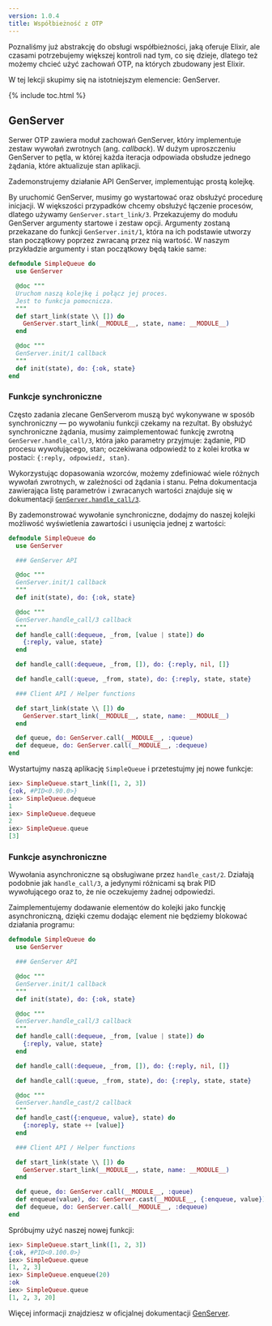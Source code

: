 ```yaml
---
version: 1.0.4
title: Współbieżność z OTP
---
```


Poznaliśmy już abstrakcję do obsługi współbieżności, jaką oferuje Elixir, ale czasami potrzebujemy większej kontroli nad tym, co się dzieje, dlatego też możemy chcieć użyć zachowań OTP, na których zbudowany jest Elixir.

W tej lekcji skupimy się na istotniejszym elemencie: GenServer.

{% include toc.html %}

## GenServer

Serwer OTP zawiera moduł zachowań GenServer, który implementuje zestaw wywołań zwrotnych (ang. _callback_).
W dużym uproszczeniu GenServer to pętla, w której każda iteracja odpowiada obsłudze jednego żądania, które aktualizuje stan aplikacji.

Zademonstrujemy działanie API GenServer, implementując prostą kolejkę.

By uruchomić GenServer, musimy go wystartować oraz obsłużyć procedurę inicjacji.
W większości przypadków chcemy obsłużyć łączenie procesów, dlatego używamy `GenServer.start_link/3`.
Przekazujemy do modułu GenServer argumenty startowe i zestaw opcji.
Argumenty zostaną przekazane do funkcji `GenServer.init/1`, która na ich podstawie utworzy stan początkowy poprzez zwracaną przez nią wartość.
W naszym przykładzie argumenty i stan początkowy będą takie same:

```elixir
defmodule SimpleQueue do
  use GenServer

  @doc """
  Uruchom naszą kolejkę i połącz jej proces.
  Jest to funkcja pomocnicza.
  """
  def start_link(state \\ []) do
    GenServer.start_link(__MODULE__, state, name: __MODULE__)
  end

  @doc """
  GenServer.init/1 callback
  """
  def init(state), do: {:ok, state}
end
```

### Funkcje synchroniczne

Często zadania zlecane GenServerom muszą być wykonywane w sposób synchroniczny — po wywołaniu funkcji czekamy na rezultat.
By obsłużyć synchroniczne żądania, musimy zaimplementować funkcję zwrotną `GenServer.handle_call/3`, która jako parametry przyjmuje: żądanie, PID procesu wywołującego, stan; oczekiwana odpowiedź to z kolei krotka w postaci: `{:reply, odpowiedź, stan}`.

Wykorzystując dopasowania wzorców, możemy zdefiniować wiele różnych wywołań zwrotnych, w zależności od żądania i stanu.
Pełna dokumentacja zawierająca listę parametrów i zwracanych wartości znajduje się w dokumentacji [`GenServer.handle_call/3`](https://hexdocs.pm/elixir/GenServer.html#c:handle_call/3).

By zademonstrować wywołanie synchroniczne, dodajmy do naszej kolejki możliwość wyświetlenia zawartości i usunięcia jednej z wartości:

```elixir
defmodule SimpleQueue do
  use GenServer

  ### GenServer API

  @doc """
  GenServer.init/1 callback
  """
  def init(state), do: {:ok, state}

  @doc """
  GenServer.handle_call/3 callback
  """
  def handle_call(:dequeue, _from, [value | state]) do
    {:reply, value, state}
  end

  def handle_call(:dequeue, _from, []), do: {:reply, nil, []}

  def handle_call(:queue, _from, state), do: {:reply, state, state}

  ### Client API / Helper functions

  def start_link(state \\ []) do
    GenServer.start_link(__MODULE__, state, name: __MODULE__)
  end

  def queue, do: GenServer.call(__MODULE__, :queue)
  def dequeue, do: GenServer.call(__MODULE__, :dequeue)
end
```

Wystartujmy naszą aplikację `SimpleQueue` i przetestujmy jej nowe funkcje:

```elixir
iex> SimpleQueue.start_link([1, 2, 3])
{:ok, #PID<0.90.0>}
iex> SimpleQueue.dequeue
1
iex> SimpleQueue.dequeue
2
iex> SimpleQueue.queue
[3]
```

### Funkcje asynchroniczne

Wywołania asynchroniczne są obsługiwane przez `handle_cast/2`.
Działają podobnie jak `handle_call/3`, a jedynymi różnicami są brak PID wywołującego oraz to, że nie oczekujemy żadnej odpowiedzi.

Zaimplementujemy dodawanie elementów do kolejki jako funckję asynchroniczną, dzięki czemu dodając element nie będziemy blokować działania programu:

```elixir
defmodule SimpleQueue do
  use GenServer

  ### GenServer API

  @doc """
  GenServer.init/1 callback
  """
  def init(state), do: {:ok, state}

  @doc """
  GenServer.handle_call/3 callback
  """
  def handle_call(:dequeue, _from, [value | state]) do
    {:reply, value, state}
  end

  def handle_call(:dequeue, _from, []), do: {:reply, nil, []}

  def handle_call(:queue, _from, state), do: {:reply, state, state}

  @doc """
  GenServer.handle_cast/2 callback
  """
  def handle_cast({:enqueue, value}, state) do
    {:noreply, state ++ [value]}
  end

  ### Client API / Helper functions

  def start_link(state \\ []) do
    GenServer.start_link(__MODULE__, state, name: __MODULE__)
  end

  def queue, do: GenServer.call(__MODULE__, :queue)
  def enqueue(value), do: GenServer.cast(__MODULE__, {:enqueue, value})
  def dequeue, do: GenServer.call(__MODULE__, :dequeue)
end
```

Spróbujmy użyć naszej nowej funkcji:

```elixir
iex> SimpleQueue.start_link([1, 2, 3])
{:ok, #PID<0.100.0>}
iex> SimpleQueue.queue
[1, 2, 3]
iex> SimpleQueue.enqueue(20)
:ok
iex> SimpleQueue.queue
[1, 2, 3, 20]
```

Więcej informacji znajdziesz w oficjalnej dokumentacji [GenServer](https://hexdocs.pm/elixir/GenServer.html#content).
